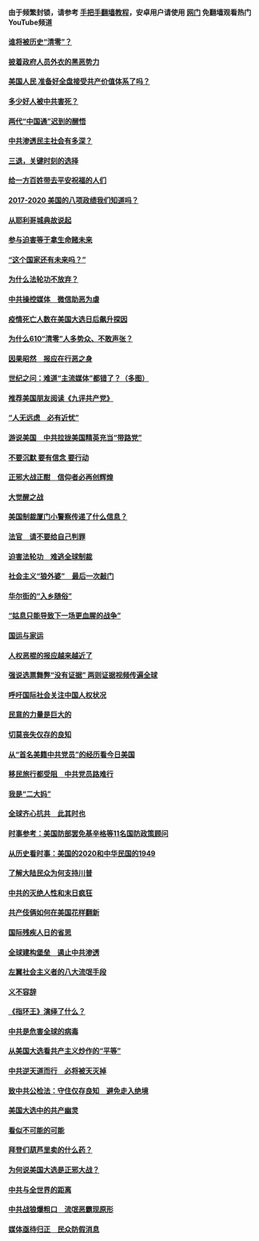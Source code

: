 #### 由于频繁封锁，请参考 [手把手翻墙教程](https://github.com/gfw-breaker/guides/wiki/)，安卓用户请使用 [网门](https://github.com/gfw-breaker/nogfw/blob/master/dl.md?t=01072000) 免翻墙观看热门YouTube频道 

#### [谁将被历史“清零”？](../pages/73/417485.md?t=01072000) 

#### [披着政府人员外衣的黑恶势力](../pages/73/417442.md?t=01072000) 

#### [美国人民 准备好全盘接受共产价值体系了吗？](../pages/73/417491.md?t=01072000) 

#### [多少好人被中共害死？](../pages/73/417144.md?t=01072000) 

#### [两代“中国通”迟到的醒悟](../pages/73/417064.md?t=01072000) 

#### [中共渗透民主社会有多深？](../pages/73/417063.md?t=01072000) 

#### [三退，关键时刻的选择](../pages/73/416969.md?t=01072000) 

#### [给一方百姓带去平安祝福的人们](../pages/73/416941.md?t=01072000) 

#### [2017-2020  美国的八项政绩我们知道吗？](../pages/73/416968.md?t=01072000) 

#### [从耶利哥城典故说起](../pages/73/416892.md?t=01072000) 

#### [参与迫害等于拿生命赌未来](../pages/73/416856.md?t=01072000) 

#### [“这个国家还有未来吗？”](../pages/73/416852.md?t=01072000) 

#### [为什么法轮功不放弃？](../pages/73/416864.md?t=01072000) 

#### [中共操控媒体　微信助恶为虐](../pages/73/416724.md?t=01072000) 

#### [疫情死亡人数在美国大选日后飙升探因](../pages/73/416606.md?t=01072000) 

#### [为什么610“清零”人多势众、不敢声张？](../pages/73/416632.md?t=01072000) 

#### [因果昭然　报应在行恶之身](../pages/73/416582.md?t=01072000) 

#### [世纪之问：难道“主流媒体”都错了？（多图）](../pages/73/416571.md?t=01072000) 

#### [推荐美国朋友阅读《九评共产党》](../pages/73/416510.md?t=01072000) 

#### [“人无远虑　必有近忧”](../pages/73/416513.md?t=01072000) 

#### [游说美国　中共拉拢美国精英充当“带路党”](../pages/73/416529.md?t=01072000) 

#### [不要沉默 要有信念 要行动](../pages/73/416457.md?t=01072000) 

#### [正邪大战正酣　信仰者必再创辉煌](../pages/73/416433.md?t=01072000) 

#### [大觉醒之战](../pages/73/416456.md?t=01072000) 

#### [美国制裁厦门小警察传递了什么信息？](../pages/73/416432.md?t=01072000) 

#### [法官　请不要给自己判罪](../pages/73/416379.md?t=01072000) 

#### [迫害法轮功　难逃全球制裁](../pages/73/416380.md?t=01072000) 

#### [社会主义“狼外婆”　最后一次敲门](../pages/73/416394.md?t=01072000) 

#### [华尔街的“入乡随俗”](../pages/73/416395.md?t=01072000) 

#### [“姑息只能导致下一场更血腥的战争”](../pages/73/416223.md?t=01072000) 

#### [国运与家运](../pages/73/416224.md?t=01072000) 

#### [人权恶棍的报应越来越近了](../pages/73/416276.md?t=01072000) 

#### [强说选票舞弊“没有证据” 两则证据视频传遍全球](../pages/73/416227.md?t=01072000) 

#### [呼吁国际社会关注中国人权状况](../pages/73/416135.md?t=01072000) 

#### [民意的力量是巨大的](../pages/73/416222.md?t=01072000) 

#### [切莫丧失仅存的良知](../pages/73/416134.md?t=01072000) 

#### [从“首名美籍中共党员”的经历看今日美国](../pages/73/416114.md?t=01072000) 

#### [移民旅行都受阻　中共党员路难行](../pages/73/416033.md?t=01072000) 

#### [我是“二大妈”](../pages/73/415529.md?t=01072000) 

#### [全球齐心抗共　此其时也](../pages/73/415989.md?t=01072000) 

#### [时事参考：美国防部罢免基辛格等11名国防政策顾问](../pages/73/415970.md?t=01072000) 

#### [从历史看时事：美国的2020和中华民国的1949](../pages/73/415949.md?t=01072000) 

#### [了解大陆民众为何支持川普](../pages/73/415950.md?t=01072000) 

#### [中共的灭绝人性和末日疯狂](../pages/73/415944.md?t=01072000) 

#### [共产伎俩如何在美国花样翻新](../pages/73/415908.md?t=01072000) 

#### [国际残疾人日的省思](../pages/73/415849.md?t=01072000) 

#### [全球建构堡垒　遏止中共渗透](../pages/73/415850.md?t=01072000) 

#### [左翼社会主义者的八大流氓手段](../pages/73/415802.md?t=01072000) 

#### [义不容辞](../pages/73/415807.md?t=01072000) 

#### [《指环王》演绎了什么？](../pages/73/415739.md?t=01072000) 

#### [中共是危害全球的病毒](../pages/73/415569.md?t=01072000) 

#### [从美国大选看共产主义炒作的“平等”](../pages/73/415654.md?t=01072000) 

#### [中共逆天道而行　必将被天灭掉](../pages/73/415626.md?t=01072000) 

#### [致中共公检法：守住仅存良知　避免走入绝境](../pages/73/415627.md?t=01072000) 

#### [美国大选中的共产幽灵](../pages/73/415618.md?t=01072000) 

#### [看似不可能的可能](../pages/73/415619.md?t=01072000) 

#### [拜登们葫芦里卖的什么药？](../pages/73/415531.md?t=01072000) 

#### [为何说美国大选是正邪大战？](../pages/73/415530.md?t=01072000) 

#### [中共与全世界的距离](../pages/73/415435.md?t=01072000) 

#### [中共战狼爆粗口　流氓恶霸现原形](../pages/73/415426.md?t=01072000) 

#### [媒体亟待归正　民众防假消息](../pages/73/415402.md?t=01072000) 

